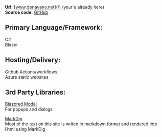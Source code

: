 ﻿**Url:** [www.donavano.net](/) (your'e already here)\
**Source code:** [GitHub](https://github.com/Don328/PersonalSite)

## Primary Language/Framework:
C# \
Blazor

## Hosting/Delivery:
Github Actions/workflows \
Azure static websites

## 3rd Party Libraries:
[Blazored Modal](https://github.com/blazored/modal)\
For popups and dialogs

[MarkDig](https://github.com/xoofx/markdig)\
Most of the text on this site is writen in markdown format and rendered into Html using MarkDig